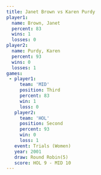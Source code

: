 ```yaml
---
title: Janet Brown vs Karen Purdy
player1:            
  name: Brown, Janet
  percent: 83       
  wins: 1           
  losses: 0         
player2:            
  name: Purdy, Karen
  percent: 93       
  wins: 0           
  losses: 1         
games:
 - player1:         
     team: 'MID'    
     position: Third
     percent: 83    
     win: 1         
     loss: 0        
   player2:          
     team: 'HOL'     
     position: Second
     percent: 93     
     win: 0          
     loss: 1         
   event: Trials (Women)
   year: 2001           
   draw: Round Robin(5) 
   score: HOL 9 - MID 10
---
```


